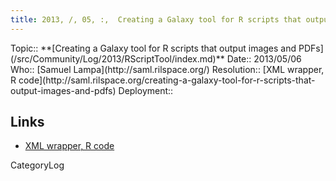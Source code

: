 ```yaml
---
title: 2013, /, 05, :,  Creating a Galaxy tool for R scripts that output images and PDFs
---
```





<div class='logbox'>
 Topic:: **[Creating a Galaxy tool for R scripts that output images and PDFs](/src/Community/Log/2013/RScriptTool/index.md)**
 Date:: 2013/05/06
 Who:: [Samuel Lampa](http://saml.rilspace.org/)
 Resolution:: [XML wrapper, R code](http://saml.rilspace.org/creating-a-galaxy-tool-for-r-scripts-that-output-images-and-pdfs)
 Deployment:: 
</div>

## Links

* [XML wrapper, R code](http://saml.rilspace.org/creating-a-galaxy-tool-for-r-scripts-that-output-images-and-pdfs)

CategoryLog
